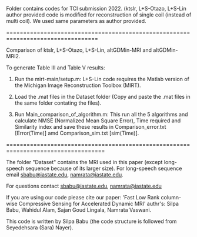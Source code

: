 Folder contains codes for TCI submission 2022. 
(ktslr, L+S-Otazo, L+S-Lin author provided code is modified for reconstruction of single coil (instead of multi coil). We used same parameters as author provided.

=================================================================================

Comparison of ktslr, L+S-Otazo, L+S-Lin, altGDMin-MRI and altGDMin-MRI2.

To generate Table III and Table V results:

1.  Run the mirt-main/setup.m: L+S-Lin code requires the Matlab version of the Michigan Image Reconstruction Toolbox (MIRT).

2. Load the .mat files in the Dataset folder (Copy and paste the .mat files in the same folder contating the files).

3.  Run Main_comparison_of_algorithm.m: This run all the 5 algorithms and calculate NMSE (Normalized Mean Square Error), Time required and Similarity index and save these results in Comparison_error.txt [Error(Time)] amd Comparison_sim.txt [sim(Time)].


===================================================================================

The folder "Dataset" contains the MRI used in this paper (except long-speech sequence because of its larger size). For long-speech sequence email sbabu@iastate.edu, namrata@iastate.edu. 

For questions contact sbabu@iastate.edu, namrata@iastate.edu

If you are using our code please cite our paper: 'Fast Low Rank column-wise Compressive Sensing for Accelerated Dynamic MRI' authr's: Silpa Babu, Wahidul Alam, Sajan Goud Lingala, Namrata Vaswani.

This code is written by Silpa Babu (the code structure is followed from Seyedehsara (Sara) Nayer).
